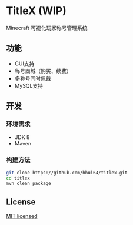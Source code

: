 # TitleX (WIP)
Minecraft 可视化玩家称号管理系统

## 功能
- GUI支持
- 称号商城（购买、续费）
- 多称号同时佩戴
- MySQL支持

## 开发
### 环境需求
- JDK 8
- Maven

### 构建方法
```bash
git clone https://github.com/hhui64/titlex.git
cd titlex
mvn clean package
```

## License
[MIT licensed](LICENSE)